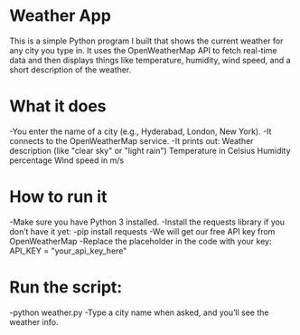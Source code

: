 # Weather App 
This is a simple Python program I built that shows the current weather for any city you type in. It uses the OpenWeatherMap API to fetch real-time data and then displays things like temperature, humidity, wind speed, and a short description of the weather.

# What it does
-You enter the name of a city (e.g., Hyderabad, London, New York).
-It connects to the OpenWeatherMap service.
-It prints out:
  Weather description (like "clear sky" or "light rain")
  Temperature in Celsius
  Humidity percentage
  Wind speed in m/s

# How to run it
-Make sure you have Python 3 installed.
-Install the requests library if you don’t have it yet:
-pip install requests
-We will get our free API key from OpenWeatherMap
-Replace the placeholder in the code with your key:
    API_KEY = "your_api_key_here"

# Run the script:
-python weather.py
-Type a city name when asked, and you’ll see the weather info.

